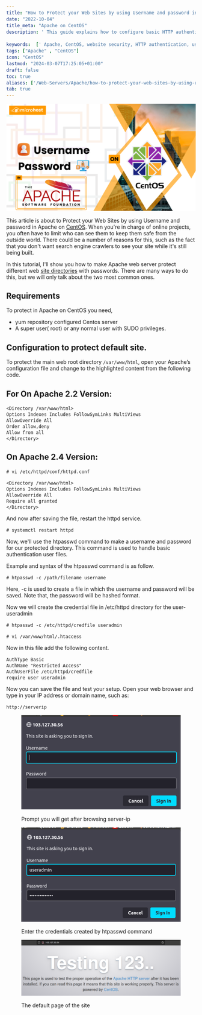 ```yaml
---
title: "How to Protect your Web Sites by using Username and password in Apache on CentOS."
date: "2022-10-04"
title_meta: "Apache on CentOS"
description: ' This guide explains how to configure basic HTTP authentication with username and password protection for your websites on an Apache web server running on CentOS. This adds an extra layer of security by requiring users to provide valid credentials before accessing specific content.'

keywords:  [' Apache, CentOS, website security, HTTP authentication, username, password.']
tags: ["Apache" , "CentOS"]
icon: "CentOS"
lastmod: "2024-03-07T17:25:05+01:00"
draft: false
toc: true
aliases: ['/Web-Servers/Apache/how-to-protect-your-web-sites-by-using-username-and-password-in-apache-on-centos/']
tab: true
---
```


![How to Protect your Web Sites by using Username and password in Apache on CentOS](images/How-to-Protect-your-Web-Sites-by-using-Username-and-password-in-Apache-on-CentOS-1024x576.png)

This article is about to Protect your Web Sites by using Username and password in Apache on [CentOS](https://www.centos.org/). When you're in charge of online projects, you often have to limit who can see them to keep them safe from the outside world. There could be a number of reasons for this, such as the fact that you don't want search engine crawlers to see your site while it's still being built.

In this tutorial, I'll show you how to make Apache web server protect different web [site directories](https://utho.com/docs/tutorial/how-to-reset-debian-root-password/) with passwords. There are many ways to do this, but we will only talk about the two most common ones.

## Requirements

To protect in Apache on CentOS you need,

- yum repository configured Centos server
- A super user( root) or any normal user with SUDO privileges.

## Configuration to protect default site.

To protect the main web root directory `/var/www/html`, open your Apache’s configuration file and change to the highlighted content from the following code.

## For On Apache 2.2 Version:

```
<Directory /var/www/html> 
Options Indexes Includes FollowSymLinks MultiViews 
AllowOverride All
Order allow,deny
Allow from all 
</Directory>
```

## On Apache 2.4 Version:

```
# vi /etc/httpd/conf/httpd.conf
```

```
<Directory /var/www/html> 
Options Indexes Includes FollowSymLinks MultiViews 
AllowOverride All 
Require all granted 
</Directory>
```

And now after saving the file, restart the httpd service.

```
# systemctl restart httpd
```

Now, we'll use the htpasswd command to make a username and password for our protected directory. This command is used to handle basic authentication user files.

Example and syntax of the htpasswd command is as follow.

```
# htpasswd -c /path/filename username 
```

Here, -c is used to create a file in which the username and password will be saved. Note that, the password will be hashed format.

Now we will create the credential file in /etc/httpd directory for the user- useradmin

```
# htpasswd -c /etc/httpd/credfile useradmin 
```

```
# vi /var/www/html/.htaccess 
```

Now in this file add the following content.

```
AuthType Basic
AuthName "Restricted Access"
AuthUserFile /etc/httpd/credfile
require user useradmin
```

Now you can save the file and test your setup. Open your web browser and type in your IP address or domain name, such as:

```
http://serverip 
```

<figure>

![](images/image-242-edited.png)

<figcaption>

Prompt you will get after browsing server-ip

</figcaption>

</figure>

<figure>

![](images/image-243.png)

<figcaption>

Enter the credentials created by htpasswd command

</figcaption>

</figure>

<figure>

![](images/image-244-1024x356.png)

<figcaption>

The default page of the site

</figcaption>

</figure>
